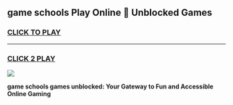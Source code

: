 
## game schools Play Online 👋 Unblocked Games
<h3>
<a href="https://news.freeplayer.one?title=game_schools&ref=17GH">CLICK TO PLAY</a></h3>
<hr>

<h3>
<a href="https://news.freeplayer.one?title=game_schools&ref=17GH">CLICK 2 PLAY</a>
  
</h3>

<a href="https://news.freeplayer.one?title=game_schools&ref=17GH/"><img src="https://clearcache.store/games.png"></a>


**game schools games unblocked: Your Gateway to Fun and Accessible Online Gaming**
